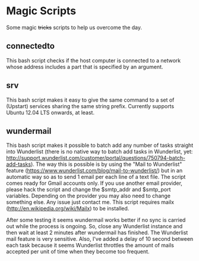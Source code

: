 Magic Scripts
=============

Some magic ~~tricks~~ scripts to help us overcome the day.

connectedto
---
This bash script checks if the host computer is connected to a network whose address includes a part that is specified by an argument.

srv
---
This bash script makes it easy to give the same command to a set of (Upstart) services sharing the same string prefix.
Currently supports Ubuntu 12.04 LTS onwards, at least.

wundermail
---
This bash script makes it possible to batch add any number of tasks straight into Wunderlist (there is no native way to batch add tasks in Wunderlist, yet: http://support.wunderlist.com/customer/portal/questions/750794-batch-add-tasks). The way this is possible is by using the "Mail to Wunderlist" feature (https://www.wunderlist.com/blog/mail-to-wunderlist/) but in an automatic way so as to send 1 email per each line of a text file. The script comes ready for Gmail accounts only. If you use another email provider, please hack the script and change the $smtp_addr and $smtp_port variables. Depending on the provider you may also need to change something else. Any issue just contact me. This script requires mailx (http://en.wikipedia.org/wiki/Mailx) to be installed.

After some testing it seems wundermail works better if no sync is carried out while the process is ongoing. So, close any Wunderlist instance and then wait at least 2 minutes after wundermail has finished. The Wunderlist mail feature is very sensitive. Also, I've added a delay of 10 second between each task because it seems Wunderlist throttles the amount of mails accepted per unit of time when they become too frequent.
